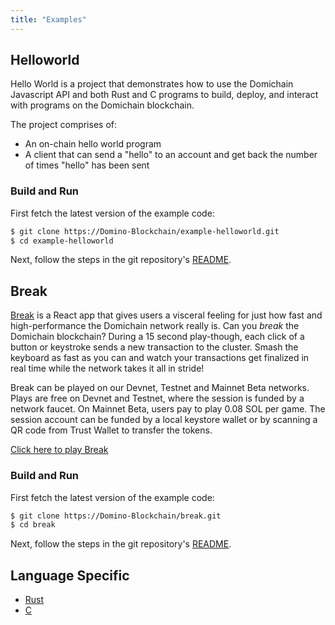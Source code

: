 ```yaml
---
title: "Examples"
---
```


## Helloworld

Hello World is a project that demonstrates how to use the Domichain Javascript API
and both Rust and C programs to build, deploy, and interact with programs on the
Domichain blockchain.

The project comprises of:

- An on-chain hello world program
- A client that can send a "hello" to an account and get back the number of
  times "hello" has been sent

### Build and Run

First fetch the latest version of the example code:

```bash
$ git clone https://Domino-Blockchain/example-helloworld.git
$ cd example-helloworld
```

Next, follow the steps in the git repository's
[README](https://Domino-Blockchain/example-helloworld/blob/master/README.md).

## Break

[Break](https://break.domichain.com/) is a React app that gives users a visceral
feeling for just how fast and high-performance the Domichain network really is. Can
you _break_ the Domichain blockchain? During a 15 second play-though, each click of
a button or keystroke sends a new transaction to the cluster. Smash the keyboard
as fast as you can and watch your transactions get finalized in real time while
the network takes it all in stride!

Break can be played on our Devnet, Testnet and Mainnet Beta networks. Plays are
free on Devnet and Testnet, where the session is funded by a network faucet. On
Mainnet Beta, users pay to play 0.08 SOL per game. The session account can be
funded by a local keystore wallet or by scanning a QR code from Trust Wallet to
transfer the tokens.

[Click here to play Break](https://break.domichain.com/)

### Build and Run

First fetch the latest version of the example code:

```bash
$ git clone https://Domino-Blockchain/break.git
$ cd break
```

Next, follow the steps in the git repository's
[README](https://Domino-Blockchain/break/blob/master/README.md).

## Language Specific

- [Rust](developing-rust.md#examples)
- [C](developing-c.md#examples)
